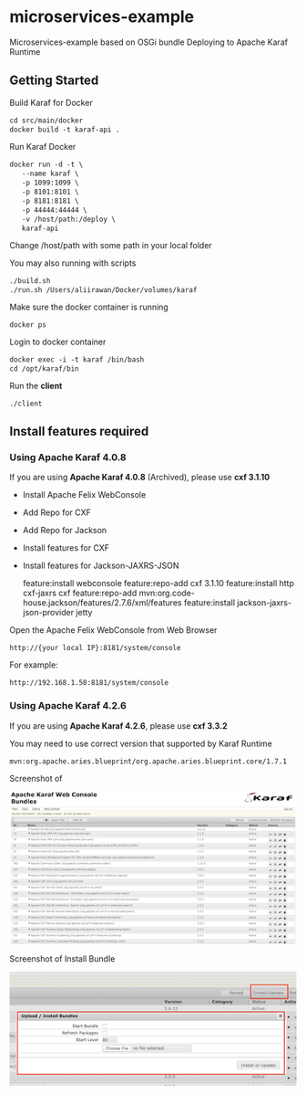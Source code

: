 # microservices-example

Microservices-example based on OSGi bundle
Deploying to Apache Karaf Runtime

## Getting Started

Build Karaf for Docker

	cd src/main/docker
	docker build -t karaf-api .
	
Run Karaf Docker
	
	docker run -d -t \
	   --name karaf \
	   -p 1099:1099 \ 
	   -p 8101:8101 \
	   -p 8181:8181 \
	   -p 44444:44444 \
	   -v /host/path:/deploy \
	   karaf-api
	
Change /host/path with some path in your local folder	
	
You may also running with scripts

	./build.sh
	./run.sh /Users/aliirawan/Docker/volumes/karaf
			
Make sure the docker container is running

	docker ps
	
Login to docker container

	docker exec -i -t karaf /bin/bash
	cd /opt/karaf/bin

Run the **client**	
	
	./client
	
## Install features required

### Using Apache Karaf 4.0.8
If you are using **Apache Karaf 4.0.8** (Archived), please use **cxf 3.1.10**

 - Install Apache Felix WebConsole
 - Add Repo for CXF
 - Add Repo for Jackson
 - Install features for CXF
 - Install features for Jackson-JAXRS-JSON
 
	feature:install webconsole
	feature:repo-add cxf 3.1.10
	feature:install http cxf-jaxrs cxf
	feature:repo-add mvn:org.code-house.jackson/features/2.7.6/xml/features
	feature:install jackson-jaxrs-json-provider jetty
	
Open the Apache Felix WebConsole from Web Browser

	http://{your local IP}:8181/system/console			
	
For example:

	http://192.168.1.50:8181/system/console			
	
### Using Apache Karaf 4.2.6

If you are using **Apache Karaf 4.2.6**, please use **cxf 3.3.2**

You may need to use correct version that supported by Karaf Runtime


	mvn:org.apache.aries.blueprint/org.apache.aries.blueprint.core/1.7.1	

	
Screenshot of 

![Web Console](https://raw.githubusercontent.com/ali-irawan/microservices-example/master/src/main/resources/webconsole.png  "WebConsole")

Screenshot of Install Bundle

![Install Bundle](https://raw.githubusercontent.com/ali-irawan/microservices-example/master/src/main/resources/install-bundle.png  "Install Bundle")

		